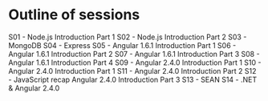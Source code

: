 # Outline of sessions
S01 - Node.js Introduction Part 1
S02 - Node.js Introduction Part 2
S03 - MongoDB
S04 - Express
S05 - Angular 1.6.1 Introduction Part 1
S06 - Angular 1.6.1 Introduction Part 2
S07 - Angular 1.6.1 Introduction Part 3
S08 - Angular 1.6.1 Introduction Part 4
S09 - Angular 2.4.0 Introduction Part 1
S10 - Angular 2.4.0 Introduction Part 1
S11 - Angular 2.4.0 Introduction Part 2
S12 - JavaScript recap Angular 2.4.0 Introduction Part 3
S13 - SEAN
S14 - .NET & Angular 2.4.0
